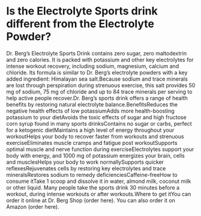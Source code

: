 # Is the Electrolyte Sports drink different from the Electrolyte Powder?

Dr. Berg’s Electrolyte Sports Drink contains zero sugar, zero maltodextrin and zero calories. It is packed with potassium and other key electrolytes for intense workout recovery, including sodium, magnesium, calcium and chloride. Its formula is similar to Dr. Berg’s electrolyte powders with a key added ingredient: Himalayan sea salt.Because sodium and trace minerals are lost through perspiration during strenuous exercise, this salt provides 50 mg of sodium, 75 mg of chloride and up to 84 trace minerals per serving to help active people recover.Dr. Berg’s sports drink offers a range of health benefits by restoring natural electrolyte balance.BenefitsReduces the negative health effects of low potassiumAdds more health-boosting potassium to your dietAvoids the toxic effects of sugar and high fructose corn syrup found in many sports drinksContains no sugar or carbs, perfect for a ketogenic dietMaintains a high level of energy throughout your workoutHelps your body to recover faster from workouts and strenuous exerciseEliminates muscle cramps and fatigue post workoutSupports optimal muscle and nerve function during exerciseElectrolytes support your body with energy, and 1000 mg of potassium energizes your brain, cells and musclesHelps your body to work normallySupports quicker reflexesRejuvenates cells by restoring key electrolytes and trace mineralsRestores sodium to remedy deficienciesCaffeine-freeHow to consume itTake 1 scoop and dissolve it in water, almond milk, coconut milk or other liquid. Many people take the sports drink 30 minutes before a workout, during intense workouts or after workouts.Where to get itYou can order it online at Dr. Berg Shop (order here). You can also order it on Amazon (order here).